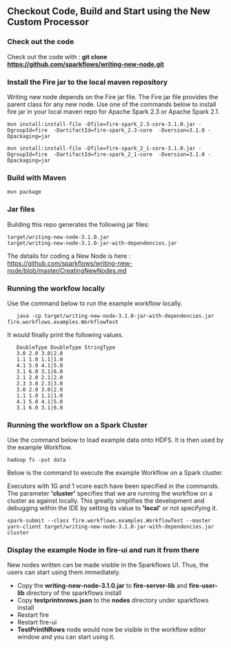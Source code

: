 ## Checkout Code, Build and Start using the New Custom Processor

### Check out the code

Check out the code with : **git clone https://github.com/sparkflows/writing-new-node.git**

### Install the Fire jar to the local maven repository

Writing new node depends on the Fire jar file. The Fire jar file provides the parent class for any new node. Use one of the commands below to install  fire jar in your local maven repo for Apache Spark 2.3 or Apache Spark 2.1.

    mvn install:install-file -Dfile=fire-spark_2.3-core-3.1.0.jar -DgroupId=fire  -DartifactId=fire-spark_2.3-core  -Dversion=3.1.0 -Dpackaging=jar
    
    mvn install:install-file -Dfile=fire-spark_2_1-core-3.1.0.jar -DgroupId=fire  -DartifactId=fire-spark_2_1-core  -Dversion=3.1.0 -Dpackaging=jar
    
### Build with Maven

    mvn package

### Jar files

Building this repo generates the following jar files:

	target/writing-new-node-3.1.0.jar
	target/writing-new-node-3.1.0-jar-with-dependencies.jar

The details for coding a New Node is here : https://github.com/sparkflows/writing-new-node/blob/master/CreatingNewNodes.md

### Running the workfow locally

Use the command below to run the example workflow locally.

       java -cp target/writing-new-node-3.1.0-jar-with-dependencies.jar fire.workflows.examples.WorkflowTest

It would finally print the following values.

       DoubleType DoubleType StringType 
       3.0 2.0 3.0|2.0 
       1.1 1.0 1.1|1.0 
       4.1 5.0 4.1|5.0 
       3.1 6.0 3.1|6.0 
       2.1 2.0 2.1|2.0 
       2.3 3.0 2.3|3.0 
       3.0 2.0 3.0|2.0 
       1.1 1.0 1.1|1.0 
       4.1 5.0 4.1|5.0 
       3.1 6.0 3.1|6.0 

### Running the workflow on a Spark Cluster

Use the command below to load example data onto HDFS. It is then used by the example Workflow.

	hadoop fs -put data

Below is the command to execute the example Workflow on a Spark cluster. 

Executors with 1G and 1 vcore each have been specified in the commands. The parameter **'cluster'** specifies that we are running the workflow on a cluster as against locally. This greatly simplifies the development and debugging within the IDE by setting its value to **'local'** or not specifying it.

	spark-submit --class fire.workflows.examples.WorkflowTest --master yarn-client target/writing-new-node-3.1.0-jar-with-dependencies.jar cluster


### Display the example Node in fire-ui and run it from there

New nodes written can be made visible in the Sparkflows UI. Thus, the users can start using them immediately.

* Copy the **writing-new-node-3.1.0.jar** to **fire-server-lib** and **fire-user-lib** directory of the sparkflows install
* Copy **testprintnrows.json** to the **nodes** directory under sparkflows install
* Restart fire
* Restart fire-ui
* **TestPrintNRows** node would now be visible in the workflow editor window and you can start using it.


